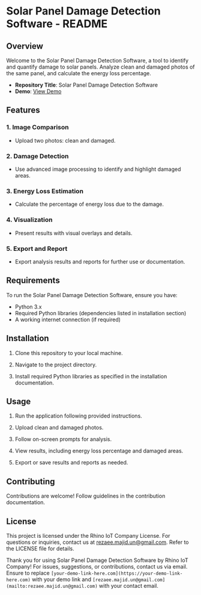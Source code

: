 # Solar Panel Damage Detection Software - README

## Overview

Welcome to the Solar Panel Damage Detection Software, a tool to identify and quantify damage to solar panels. Analyze clean and damaged photos of the same panel, and calculate the energy loss percentage.

- **Repository Title**: Solar Panel Damage Detection Software
- **Demo**: [View Demo](https://youtu.be/oZU3TApiPHo)

## Features

### 1. Image Comparison
- Upload two photos: clean and damaged.
  
### 2. Damage Detection
- Use advanced image processing to identify and highlight damaged areas.

### 3. Energy Loss Estimation
- Calculate the percentage of energy loss due to the damage.

### 4. Visualization
- Present results with visual overlays and details.

### 5. Export and Report
- Export analysis results and reports for further use or documentation.

## Requirements

To run the Solar Panel Damage Detection Software, ensure you have:

- Python 3.x
- Required Python libraries (dependencies listed in installation section)
- A working internet connection (if required)

## Installation

1. Clone this repository to your local machine.

2. Navigate to the project directory.

3. Install required Python libraries as specified in the installation documentation.

## Usage

1. Run the application following provided instructions.

2. Upload clean and damaged photos.

3. Follow on-screen prompts for analysis.

4. View results, including energy loss percentage and damaged areas.

5. Export or save results and reports as needed.

## Contributing

Contributions are welcome! Follow guidelines in the contribution documentation.

## License

This project is licensed under the Rhino IoT Company License. For questions or inquiries, contact us at [rezaee.majid.un@gmail.com](mailto:rezaee.majid.un@gmail.com). Refer to the LICENSE file for details.

Thank you for using Solar Panel Damage Detection Software by Rhino IoT Company! For issues, suggestions, or contributions, contact us via email. Ensure to replace `[your-demo-link-here.com](https://your-demo-link-here.com)` with your demo link and `[rezaee.majid.un@gmail.com](mailto:rezaee.majid.un@gmail.com)` with your contact email.

